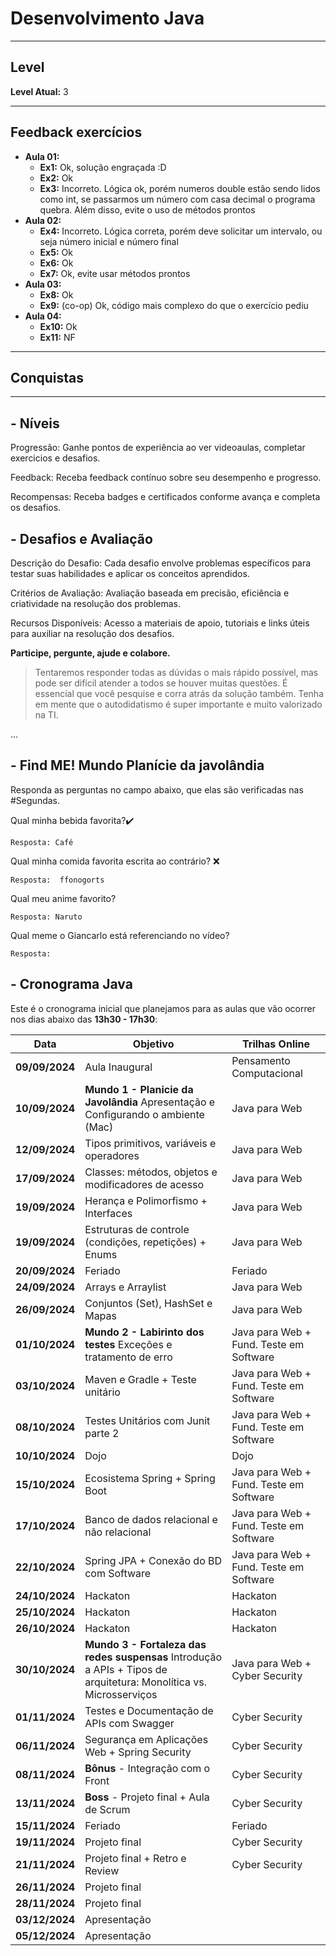 # Desenvolvimento Java

---
## Level
**Level Atual:** 3

---
## Feedback exercícios

- **Aula 01:**
	- **Ex1:** Ok, solução engraçada :D
	- **Ex2:** Ok
	- **Ex3:** Incorreto. Lógica ok, porém numeros double estão sendo lidos como int, se passarmos um número com casa decimal o programa quebra. Além disso, evite o uso de métodos prontos
- **Aula 02:**
	- **Ex4:** Incorreto. Lógica correta, porém deve solicitar um intervalo, ou seja número inicial e número final
	- **Ex5:** Ok
	- **Ex6:** Ok
	- **Ex7:** Ok, evite usar métodos prontos
- **Aula 03:**
	- **Ex8:** Ok
	- **Ex9:** (co-op) Ok, código mais complexo do que o exercício pediu
- **Aula 04:**
	- **Ex10:** Ok
	- **Ex11:** NF
	
---
## Conquistas

---
## -  Níveis
Progressão: Ganhe pontos de experiência ao ver videoaulas, completar exercicios e desafios. 

Feedback: Receba feedback contínuo sobre seu desempenho e progresso. 

Recompensas: Receba badges e certificados conforme avança e completa os desafios. 

## -  Desafios e Avaliação

Descrição do Desafio: Cada desafio envolve problemas específicos para testar suas habilidades e aplicar os conceitos aprendidos.

Critérios de Avaliação: Avaliação baseada em precisão, eficiência e criatividade na resolução dos problemas.

Recursos Disponíveis: Acesso a materiais de apoio, tutoriais e links úteis para auxiliar na resolução dos desafios.


**Participe, pergunte, ajude e colabore.**

> Tentaremos responder todas as dúvidas o mais rápido possível, mas pode ser difícil atender a todos se houver muitas questões. É essencial que você pesquise e corra atrás da solução também. Tenha em mente que o autodidatismo é super importante e muito valorizado na TI.

...

## - Find ME! Mundo Planície da javolândia
Responda as perguntas no campo abaixo, que elas são verificadas nas #Segundas.

Qual minha bebida favorita?✔️
```
Resposta: Café
```
Qual minha comida favorita escrita ao contrário? ❌
```
Resposta:  ffonogorts
```
Qual meu anime favorito?
```
Resposta: Naruto
```
Qual meme o Giancarlo está referenciando no vídeo?
```
Resposta:
```

## - Cronograma Java

Este é o cronograma inicial que planejamos para as aulas que vão ocorrer nos dias abaixo das **13h30 - 17h30**:

| Data | Objetivo | Trilhas Online |
| - | - | - |
| **09/09/2024** | Aula Inaugural | Pensamento Computacional |
| **10/09/2024** | **Mundo 1 - Planicie da Javolândia** Apresentação e Configurando o ambiente (Mac) |Java para Web|
| **12/09/2024** | Tipos primitivos, variáveis e operadores |Java para Web|
| **17/09/2024** | Classes: métodos, objetos e modificadores de acesso|Java para Web|
| **19/09/2024** | Herança e Polimorfismo + Interfaces|Java para Web|
| **19/09/2024** | Estruturas de controle (condições, repetições) + Enums|Java para Web|
| **20/09/2024** | Feriado | Feriado |
| **24/09/2024** | Arrays e Arraylist |Java para Web|
| **26/09/2024** | Conjuntos (Set), HashSet e Mapas|Java para Web|
| **01/10/2024** | **Mundo 2 - Labirinto dos testes** Exceções e tratamento de erro |Java para Web + Fund. Teste em Software|
| **03/10/2024** | Maven e Gradle + Teste unitário |Java para Web + Fund. Teste em Software|
| **08/10/2024** | Testes Unitários com Junit parte 2|Java para Web + Fund. Teste em Software |
| **10/10/2024** | Dojo|Dojo|
| **15/10/2024** | Ecosistema Spring + Spring Boot |Java para Web + Fund. Teste em Software |
| **17/10/2024** | Banco de dados relacional e não relacional |Java para Web + Fund. Teste em Software|
| **22/10/2024** | Spring JPA + Conexão do BD com Software|Java para Web + Fund. Teste em Software|
| **24/10/2024** | Hackaton |Hackaton|
| **25/10/2024** | Hackaton |Hackaton|
| **26/10/2024** | Hackaton |Hackaton|
| **30/10/2024** | **Mundo 3 - Fortaleza das redes suspensas** Introdução a APIs + Tipos de arquitetura: Monolítica vs. Microsserviços |Java para Web + Cyber Security|
| **01/11/2024** | Testes e Documentação de APIs com Swagger|Cyber Security|
| **06/11/2024** | Segurança em Aplicações Web + Spring Security|Cyber Security|
| **08/11/2024** | **Bônus** - Integração com o Front |Cyber Security|
| **13/11/2024** | **Boss** - Projeto final + Aula de Scrum |Cyber Security|
| **15/11/2024** | Feriado | Feriado |
| **19/11/2024** | Projeto final |Cyber Security|
| **21/11/2024** | Projeto final + Retro e Review |Cyber Security|
| **26/11/2024** | Projeto final |
| **28/11/2024** | Projeto final |
| **03/12/2024** | Apresentação |
| **05/12/2024** | Apresentação |
